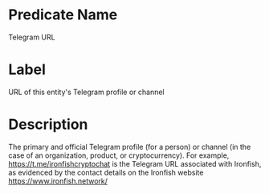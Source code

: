 # Predicate Name
Telegram URL

# Label
URL of this entity's Telegram profile or channel

# Description
The primary and official Telegram profile (for a person) or channel (in the case of an organization, product, or cryptocurrency). For example, https://t.me/ironfishcryptochat is the Telegram URL associated with Ironfish, as evidenced by the contact details on the Ironfish website https://www.ironfish.network/